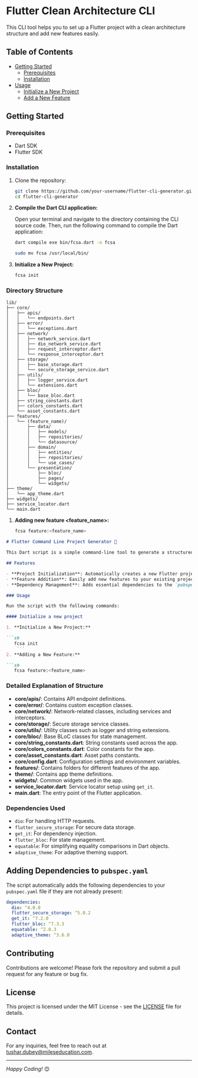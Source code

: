 # Flutter Clean Architecture CLI

This CLI tool helps you to set up a Flutter project with a clean architecture structure and add new features easily.

## Table of Contents

- [Getting Started](#getting-started)
    - [Prerequisites](#prerequisites)
    - [Installation](#installation)
- [Usage](#usage)
    - [Initialize a New Project](#initialize-a-new-project)
    - [Add a New Feature](#add-a-new-feature)

## Getting Started

### Prerequisites

- Dart SDK
- Flutter SDK

### Installation

1. Clone the repository:
    ```bash
    git clone https://github.com/your-username/flutter-cli-generator.git
    cd flutter-cli-generator
    ```

2. **Compile the Dart CLI application:**

   Open your terminal and navigate to the directory containing the CLI source code. Then, run the following command to compile the Dart application:

   ```bash
   dart compile exe bin/fcsa.dart -o fcsa
    ```

   ```bash
   sudo mv fcsa /usr/local/bin/
    ```

3. **Initialize a New Project:**

   ```bash
   fcsa init
    ```


### Directory Structure

```plaintext
lib/
├── core/
│   ├── apis/
│   │   └── endpoints.dart
│   ├── error/
│   │   └── exceptions.dart
│   ├── network/
│   │   ├── network_service.dart
│   │   ├── dio_network_service.dart
│   │   ├── request_interceptor.dart
│   │   └── response_interceptor.dart
│   ├── storage/
│   │   ├── base_storage.dart
│   │   └── secure_storage_service.dart
│   ├── utils/
│   │   ├── logger_service.dart
│   │   └── extensions.dart
│   ├── bloc/
│   │   └── base_bloc.dart
│   ├── string_constants.dart
│   ├── colors_constants.dart
│   └── asset_constants.dart
├── features/
│   └── (feature_name)/
│       ├── data/
│       │   ├── models/
│       │   ├── repositories/
│       │   └── datasource/
│       ├── domain/
│       │   ├── entities/
│       │   ├── repositories/
│       │   └── use_cases/
│       └── presentation/
│           ├── bloc/
│           ├── pages/
│           └── widgets/
├── theme/
│   └── app_theme.dart
├── widgets/
├── service_locator.dart
└── main.dart
```
1. **Adding new feature <feature_name>:**

   ```bash
   fcsa feature:<feature_name>
    ```




```markdown
# Flutter Command Line Project Generator 🚀

This Dart script is a simple command-line tool to generate a structured Flutter project with pre-configured dependencies and folder structures. It also allows adding new features to the existing project with a single command.

## Features

- **Project Initialization**: Automatically creates a new Flutter project structure with pre-defined directories and files.
- **Feature Addition**: Easily add new features to your existing project with necessary files and directories.
- **Dependency Management**: Adds essential dependencies to the `pubspec.yaml` file.

### Usage

Run the script with the following commands:

#### Initialize a new project

1. **Initialize a New Project:**

```sh
   fcsa init
    ```
2. **Adding a New Feature:**

```sh
   fcsa feature:<feature_name>
   ```

### Detailed Explanation of Structure

- **core/apis/**: Contains API endpoint definitions.
- **core/error/**: Contains custom exception classes.
- **core/network/**: Network-related classes, including services and interceptors.
- **core/storage/**: Secure storage service classes.
- **core/utils/**: Utility classes such as logger and string extensions.
- **core/bloc/**: Base BLoC classes for state management.
- **core/string_constants.dart**: String constants used across the app.
- **core/colors_constants.dart**: Color constants for the app.
- **core/asset_constants.dart**: Asset paths constants.
- **core/config.dart**: Configuration settings and environment variables.
- **features/**: Contains folders for different features of the app.
- **theme/**: Contains app theme definitions.
- **widgets/**: Common widgets used in the app.
- **service_locator.dart**: Service locator setup using `get_it`.
- **main.dart**: The entry point of the Flutter application.

### Dependencies Used

- `dio`: For handling HTTP requests.
- `flutter_secure_storage`: For secure data storage.
- `get_it`: For dependency injection.
- `flutter_bloc`: For state management.
- `equatable`: For simplifying equality comparisons in Dart objects.
- `adaptive_theme`: For adaptive theming support.

## Adding Dependencies to `pubspec.yaml`

The script automatically adds the following dependencies to your `pubspec.yaml` file if they are not already present:

```yaml
dependencies:
  dio: ^4.0.0
  flutter_secure_storage: ^5.0.2
  get_it: ^7.2.0
  flutter_bloc: ^7.3.3
  equatable: ^2.0.3
  adaptive_theme: ^3.6.0
```

## Contributing

Contributions are welcome! Please fork the repository and submit a pull request for any feature or bug fix.

## License

This project is licensed under the MIT License - see the [LICENSE](LICENSE) file for details.

## Contact

For any inquiries, feel free to reach out at tushar.dubey@mileseducation.com.

---

*Happy Coding!* 😊
```
